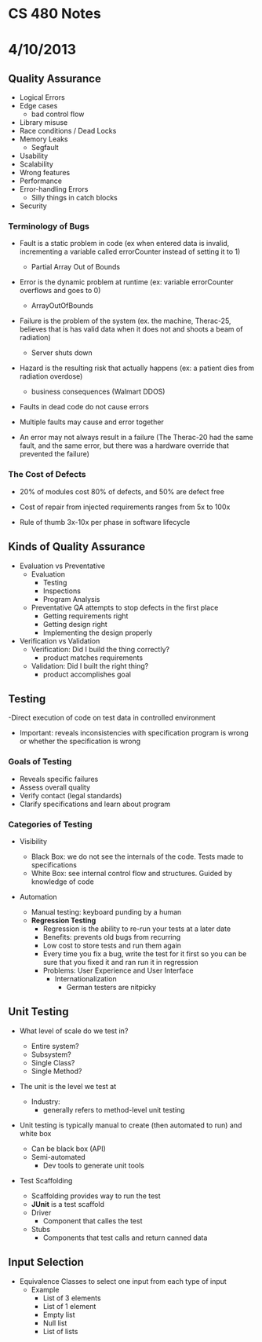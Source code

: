 # CS 480 Notes
# 4/10/2013

## Quality Assurance
- Logical Errors
- Edge cases
    - bad control flow
- Library misuse
- Race conditions / Dead Locks
- Memory Leaks
    - Segfault
- Usability
- Scalability
- Wrong features
- Performance
- Error-handling Errors
    - Silly things in catch blocks
- Security

### Terminology of Bugs
- Fault is a static problem in code (ex when entered data is invalid, incrementing a variable called errorCounter instead of setting it to 1)
    - Partial Array Out of Bounds

- Error is the dynamic problem at runtime (ex: variable errorCounter overflows and goes to 0)
    - ArrayOutOfBounds

- Failure is the problem of the system (ex. the machine, Therac-25, believes that is has valid data when it does not and shoots a beam of radiation)
    - Server shuts down

- Hazard is the resulting risk that actually happens (ex: a patient dies from radiation overdose)
    - business consequences (Walmart DDOS)

- Faults in dead code do not cause errors

- Multiple faults may cause and error together

- An error may not always result in a failure (The Therac-20 had the same fault, and the same error, but there was a hardware override that prevented the failure)

### The Cost of Defects
- 20% of modules cost 80% of defects, and 50% are defect free

- Cost of repair from injected requirements ranges from 5x to 100x

- Rule of thumb 3x-10x per phase in software lifecycle    

## Kinds of Quality Assurance
- Evaluation vs Preventative
    - Evaluation
        - Testing
        - Inspections
        - Program Analysis
    - Preventative QA attempts to stop defects in the first place
        - Getting requirements right
        - Getting design right
        - Implementing the design properly
- Verification vs Validation
    - Verification: Did I build the thing correctly?
        - product matches requirements
    - Validation: Did I built the right thing?
        - product accomplishes goal 

## Testing
-Direct execution of code on test data in controlled environment

- Important: reveals inconsistencies with specification program is wrong or whether the specification is wrong

### Goals of Testing
- Reveals specific failures
- Assess overall quality
- Verify contact (legal standards)
- Clarify specifications and learn about program

### Categories of Testing

- Visibility
    - Black Box: we do not see the internals of the code. Tests made to specifications
    - White Box: see internal control flow and structures. Guided by knowledge of code
    
- Automation
    - Manual testing: keyboard punding by a human
    - **Regression Testing**
        - Regression is the ability to re-run your tests at a later date
        - Benefits: prevents old bugs from recurring 
        - Low cost to store tests and run them again
        - Every time you fix a bug, write the test for it first so you can be sure that you fixed it and ran run it in regression
        - Problems: User Experience and User Interface
            - Internationalization
                - German testers are nitpicky


## Unit Testing
- What level of scale do we test in?
    - Entire system?
    - Subsystem?
    - Single Class?
    - Single Method?

- The unit is the level we test at
    - Industry:
        - generally refers to method-level unit testing 

- Unit testing is typically manual to create (then automated to run) and white box
    - Can be black box (API)
    - Semi-automated
        - Dev tools to generate unit tools

- Test Scaffolding
    - Scaffolding provides way to run the test
    - **JUnit** is a test scaffold
    - Driver
        - Component that calles the test 
    - Stubs
        - Components that test calls and return canned data

## Input Selection
- Equivalence Classes to select one input from each type of input
    - Example
        - List of 3 elements
        - List of 1 element
        - Empty list
        - Null list
        - List of lists








